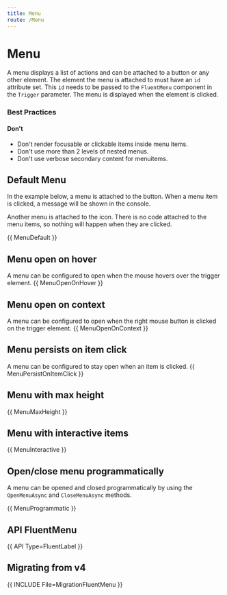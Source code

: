 ```yaml
---
title: Menu
route: /Menu
---
```


# Menu

A menu displays a list of actions and can be attached to a button or any other element. The element the menu is attached to must have an `id` attribute
set. This `id` needs to be passed to the `FluentMenu` component in the `Trigger` parameter. The menu is displayed when the element is clicked.

### Best Practices

#### Don't
- Don't render focusable or clickable items inside menu items.
- Don't use more than 2 levels of nested menus.
- Don't use verbose secondary content for menuitems.

## Default Menu

In the example below, a menu is attached to the button. When a menu item is clicked, a message will be shown in the console.

Another menu is attached to the icon. There is no code attached to the menu items, so nothing will happen when they are clicked.

{{ MenuDefault }}

## Menu open on hover
A menu can be configured to open when the mouse hovers over the trigger element.
{{ MenuOpenOnHover }}

## Menu open on context
A menu can be configured to open when the right mouse button is clicked on the trigger element.
{{ MenuOpenOnContext }}

## Menu persists on item click
A menu can be configured to stay open when an item is clicked.
{{ MenuPersistOnItemClick }}

<!-- This doesn't seem to work yet
## Menu close on scroll
A menu can be configured to close when the window is scrolled.
{{ MenuCloseOnScroll }}
-->

## Menu with max height
{{ MenuMaxHeight }}

## Menu with interactive items
{{ MenuInteractive }}

## Open/close menu programmatically
A menu can be opened and closed programmatically by using the `OpenMenuAsync` and `CloseMenuAsync` methods.

{{ MenuProgrammatic }}


## API FluentMenu

{{ API Type=FluentLabel }}

## Migrating from v4

{{ INCLUDE File=MigrationFluentMenu }}

